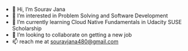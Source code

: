 - 👋 Hi, I’m Sourav Jana
- 👀 I’m interested in Problem Solving and Software Development
- 🌱 I’m currently learning Cloud Native Fundamentals in Udacity SUSE Scholarship
- 💞️ I’m looking to collaborate on getting a new job
- 📫 reach me at souravjana480@gmail.com

<!---
sourav-j/sourav-j is a ✨ special ✨ repository because its `README.md` (this file) appears on your GitHub profile.
You can click the Preview link to take a look at your changes.
--->
